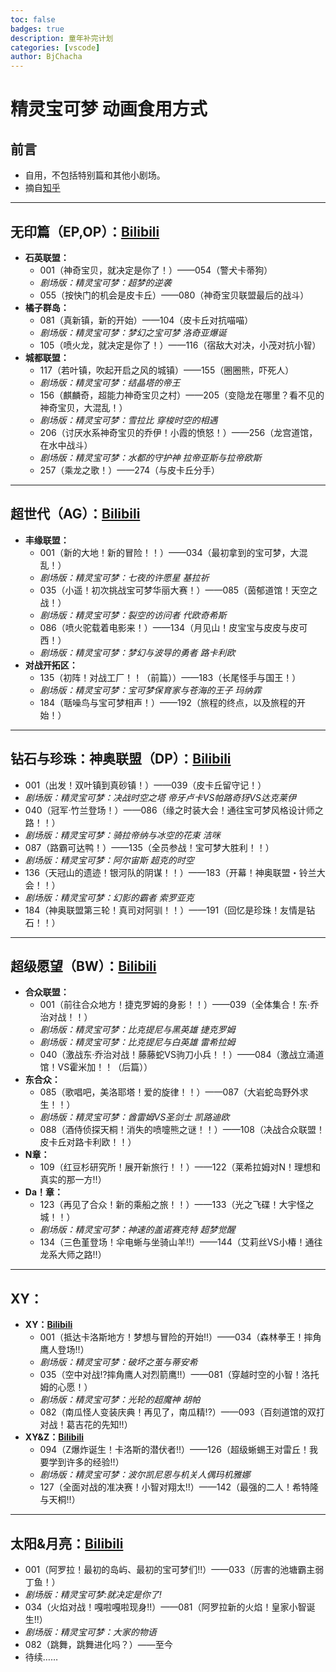 ```yaml
---
toc: false
badges: true
description: 童年补完计划
categories: [vscode]
author: BjChacha
---
```

# 精灵宝可梦 动画食用方式

## 前言
* 自用，不包括特别篇和其他小剧场。
* 摘自[知乎](https://www.zhihu.com/question/40409084)

---
## **无印篇（EP,OP）：[Bilibili](https://www.bilibili.com/bangumi/play/ep97641)**
* **石英联盟：**
  * 001（神奇宝贝，就决定是你了！）——054（警犬卡蒂狗）
  * *剧场版：精灵宝可梦：超梦的逆袭*
  * 055（按快门的机会是皮卡丘）——080（神奇宝贝联盟最后的战斗）
* **橘子群岛：**
  * 081（真新镇，新的开始）——104（皮卡丘对抗喵喵）
  * *剧场版：精灵宝可梦：梦幻之宝可梦 洛奇亚爆诞*
  * 105（喷火龙，就决定是你了！）——116（宿敌大对决，小茂对抗小智）
* **城都联盟：**
  * 117（若叶镇，吹起开启之风的城镇）——155（圈圈熊，吓死人）
  * *剧场版：精灵宝可梦：结晶塔的帝王*
  * 156（麒麟奇，超能力神奇宝贝之村）——205（变隐龙在哪里？看不见的神奇宝贝，大混乱！）
  * *剧场版：精灵宝可梦：雪拉比 穿梭时空的相遇*
  * 206（讨厌水系神奇宝贝的乔伊！小霞的愤怒！）——256（龙宫道馆，在水中战斗）
  * *剧场版：精灵宝可梦：水都的守护神 拉帝亚斯与拉帝欧斯*
  * 257（乘龙之歌！）——274（与皮卡丘分手）

---
## **超世代（AG）：[Bilibili](https://www.bilibili.com/bangumi/play/ss6161)**
* **丰缘联盟：**
  * 001（新的大地！新的冒险！！）——034（最初拿到的宝可梦，大混乱！）
  * *剧场版：精灵宝可梦：七夜的许愿星 基拉祈*
  * 035（小遥！初次挑战宝可梦华丽大赛！）——085（茵郁道馆！天空之战！）
  * *剧场版：精灵宝可梦：裂空的访问者 代欧奇希斯*
  * 086（喷火驼载着电影来！）——134（月见山！皮宝宝与皮皮与皮可西！）
  * *剧场版：精灵宝可梦：梦幻与波导的勇者 路卡利欧*
* **对战开拓区：**
  * 135（初阵！对战工厂！！（前篇））——183（长尾怪手与国王！）
  * *剧场版：精灵宝可梦：宝可梦保育家与苍海的王子 玛纳霏*
  * 184（聒噪鸟与宝可梦相声！）——192（旅程的终点，以及旅程的开始！）

---
## **钻石与珍珠：神奥联盟（DP）：[Bilibili](https://www.bilibili.com/bangumi/play/ss6162)**
* 001（出发！双叶镇到真砂镇！）——039（皮卡丘留守记！）
* *剧场版：精灵宝可梦：决战时空之塔 帝牙卢卡VS帕路奇犽VS达克莱伊*
* 040（冠军·竹兰登场！）——086（缘之时装大会！通往宝可梦风格设计师之路！！）
* *剧场版：精灵宝可梦：骑拉帝纳与冰空的花束 洁咪*
* 087（路霸可达鸭！）——135（全员参战！宝可梦大胜利！！）
* *剧场版：精灵宝可梦：阿尔宙斯 超克的时空*
* 136（天冠山的遗迹！银河队的阴谋！！）——183（开幕！神奥联盟・铃兰大会！！）
* *剧场版：精灵宝可梦：幻影的霸者 索罗亚克*
* 184（神奥联盟第三轮！真司对阿驯！！）——191（回忆是珍珠！友情是钻石！！）

---
## **超级愿望（BW）：[Bilibili](https://www.bilibili.com/bangumi/play/ss6164)**
* **合众联盟：**
  * 001（前往合众地方！捷克罗姆的身影！！）——039（全体集合！东·乔治对战！！）
  * *剧场版：精灵宝可梦：比克提尼与黑英雄 捷克罗姆*
  * *剧场版：精灵宝可梦：比克提尼与白英雄 雷希拉姆*
  * 040（激战东·乔治对战！藤藤蛇VS驹刀小兵！！）——084（激战立涌道馆！VS霍米加！！（后篇））
* **东合众：**
  * 085（歌唱吧，美洛耶塔！爱的旋律！！）——087（大岩蛇岛野外求生！！）
  * *剧场版：精灵宝可梦：酋雷姆VS圣剑士 凯路迪欧*
  * 088（酒侍侦探天桐！消失的喷嚏熊之谜！！）——108（决战合众联盟！皮卡丘对路卡利欧！！）
* **N章：**
  * 109（红豆杉研究所！展开新旅行！！）——122（莱希拉姆对N！理想和真实的那一方!!）
* **Da！章：**
  * 123（再见了合众！新的乘船之旅！！）——133（光之飞碟！大宇怪之城！！）
  * *剧场版：精灵宝可梦：神速的盖诺赛克特 超梦觉醒* 
  * 134（三色堇登场！伞电蜥与坐骑山羊!!）——144（艾莉丝VS小椿！通往龙系大师之路!!）

---
## **XY：**
* **XY：[Bilibili](https://www.bilibili.com/bangumi/play/ss5762)**
  * 001（抵达卡洛斯地方！梦想与冒险的开始!!）——034（森林拳王！摔角鹰人登场!!）
  * *剧场版：精灵宝可梦：破坏之茧与蒂安希*
  * 035（空中对战!?摔角鹰人对烈箭鹰!!）——081（穿越时空的小智！洛托姆的心愿！）
  * *剧场版：精灵宝可梦：光轮的超魔神 胡帕*
  * 082（南瓜怪人变装庆典！再见了，南瓜精!?）——093（百刻道馆的双打对战！葛吉花的先知!!）
* **XY&Z：[Bilibili](https://www.bilibili.com/bangumi/play/ss5692)**
  * 094（Z爆炸诞生！卡洛斯的潜伏者!!）——126（超级蜥蜴王对雷丘！我要学到许多的经验!!）
  * *剧场版：精灵宝可梦：波尔凯尼恩与机关人偶玛机雅娜*
  * 127（全面对战的准决赛！小智对翔太!!）——142（最强的二人！希特隆与天桐!!）

---
## **太阳&月亮：[Bilibili](https://www.bilibili.com/bangumi/play/ss5707)**
* 001（阿罗拉！最初的岛屿、最初的宝可梦们!!）——033（厉害的池塘霸主弱丁鱼！）
* *剧场版：精灵宝可梦:就决定是你了!*
* 034（火焰对战！嘎啦嘎啦现身!!）——081（阿罗拉新的火焰！皇家小智诞生!!）
* *剧场版：精灵宝可梦：大家的物语*
* 082（跳舞，跳舞进化吗？）——至今
* 待续……